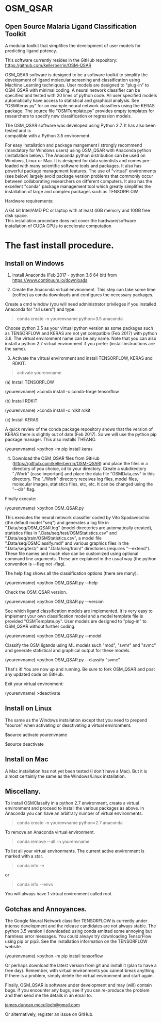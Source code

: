 OSM_QSAR
========

Open Source Malaria Ligand Classification Toolkit
-------------------------------------------------

A modular toolkit that simplifies the development of user models for 
predicting ligand potency. 

This software currently resides in the GitHub repository:
https://github.com/kellerberrin/OSM-QSAR

OSM_QSAR software is designed to be a software toolkit to simplify the development of 
ligand molecular screening and classification using Machine Learning techniques. 
User models are designed to "plug-in" to OSM_QSAR with minimal coding. 
A neural network classifier can be specified and tested with 20 lines of python code. 
All user specified models automatically have access to statistical and graphical analysis.
See "OSMKeras.py" for an example neural network classifiers using the KERAS
package. The source file "OSMTemplate.py" provides empty templates for researchers to
specify new classification or regression models.

The OSM_QSAR software was developed using Python 2.7. It has also been tested and is  
compatible with a Python 3.5 environment.

For easy installation and package mangement I strongly recommend (mandatory for Windows users) 
using OSM_QSAR with Anaconda python (installation below). The Anaconda python distribution 
can be used on Windows, Linux or Mac. It is designed for data scientists and comes pre-loaded 
with many scientific software tools  and packages. It also has powerful package management features. 
The use of "virtual" environments (see below) largely avoid package version problems that 
commonly occur between collaborating researchers on different computers. 
It also has the excellent "conda" package management tool which greatly simplifies the installation of large
and complex packages such as TENSORFLOW.  
        
Hardware requirements:

A 64 bit Intel/AMD PC or laptop with at least 4GB memory and 10GB free disk space.  
This installation procedure does not cover the hardware/software installation of CUDA GPUs 
to accelerate computation.    
    
The fast install procedure.
===========================

Install on Windows
------------------

1. Install Anaconda (Feb 2017 - python 3.6 64 bit) from https://www.continuum.io/downloads

2. Create the Anaconda virtual environment. This step can take some time (coffee)
as conda downloads and configures the necessary packages.

Create a cmd window (you will need administrator privileges if you installed
Anaconda for "all users") and type:

>conda create -n yourenvname python=3.5 anaconda

Choose python 3.5 as your virtual python version as some packages such as TENSORFLOW
and KERAS are not yet compatible (Feb 2017) with python 3.6. The virtual environment name 
<yourenvname> can be any name. Note that you can also install a python 2.7 virtual
environment if you prefer (install instructions are the same).

3. Activate the virtual environment and install TENSORFLOW, KERAS and RDKIT.

>activate yourenvname

(a) Install TENSORFLOW

(yourenvname) >conda install -c conda-forge tensorflow

(b) Install RDKIT

(yourenvname) >conda install -c rdkit rdkit

(c) Install KERAS

A quick review of the conda package repository shows that the version of KERAS
there is slightly out of date (Feb 2017). So we will use the python pip package
manager. This also installs THEANO.

(yourenvname) >python -m pip install keras

4. Download the OSM_QSAR files from GitHub (https://github.com/kellerberrin/OSM-QSAR) 
and place the files in a directory of you choice,
cd to your directory. Create a subdirectory "./Work" (case important) and place the 
data file "OSMData,csv" in this directory. The "./Work" directory receives log 
files, model files, molecular images, statistics files, etc, etc. It can be changed 
using the "--dir" flag.

Finally execute:

(yourenvname) >python OSM_QSAR.py 

This executes the neural network classifier coded by Vito Spadavecchio (the default model "seq") 
and generates a log file in ".Data/seq/OSM_QSAR.log" 
(model directories are automatically created), statistics files in
".Data/seq/test/OSMStatistics.csv" and ".Data/seq/train/OSMStatistics.csv",
a model file ".Data/seq/OSMClassify.mdl" and various graphics files 
in the ".Data/seq/test/" and ".Data/seq/train/" directories (requires "--extend"). 
These file names and much else can be customized using
optional command line arguments. These are explained in the usual way 
(the python convention is --flag not -flag).

The help flag shows all the classification options (there are many).

(yourenvname) >python OSM_QSAR.py --help 

Check the OSM_QSAR version.

(yourenvname) >python OSM_QSAR.py --version

See which ligand classification models are implemented. It is very easy to implement
your own classification model and a model template file is provided "OSMTemplate.py".
User models are designed to "plug-in" to OSM_QSAR without further coding.

(yourenvname) >python OSM_QSAR.py --model

Classify the OSM ligands using ML models such "mod", "svmr" and "svmc" and generate 
statistical and graphical output for these models.

(yourenvname) >python OSM_QSAR.py --classify "svmc"

That's it! You are now up and running. Be sure to fork OSM_QSAR 
and post any updated code on GitHub.

Exit your virtual environment:

(yourenvname) >deactivate
 

Install on Linux
------------------

The same as the Windows installation except that you need to prepend "source" when
activating or deactivating a virtual environment.

$source activate yourenvname

$source deactivate


Install on Mac
--------------

A Mac installation has not yet been tested (I don't have a Mac). But it is almost 
certainly the same as the Windows/Linux installation. 


Miscellany.
-----------

To install OSMClassify in a python 2.7 environment, create a virtual environment
and proceed to install the various packages as above. In Anaconda you can have an arbitrary
number of virtual environments.

>conda create -n yourenvname python=2.7 anaconda

To remove an Anaconda virtual environment.

>conda remove --all -n yourenvname

To list all your virtual environments. The current active environment is marked
with a star.

>conda info -e

or

>conda info --envs


You will always have 1 virtual environment called root.


Gotchas and Annoyances.
-----------------------

The Google Neural Network classifier TENSORFLOW is currently under intense development 
and the release candidates are not always stable.
The python 3.5 version I downloaded using conda emitted some annoying but harmless error messages.
You could always try downloading TensorFlow using pip or pip3. See the installation information
on the TENSORFLOW website.

(yourenvname) >python -m pip install tensorflow

Or perhaps download the latest version from git and install it (plan to have a free day).
Remember, with virtual environments you cannot break anything.
If there is a problem, simply delete the virtual environment and start again.

Finally, OSM_QSAR is software under development and may (will) contain bugs. 
If you encounter any bugs, see if you can re-produce the problem and then send me
the details in an email to:

james.duncan.mcculloch@gmail.com
 
Or alternatively, register an issue on GitHub.


